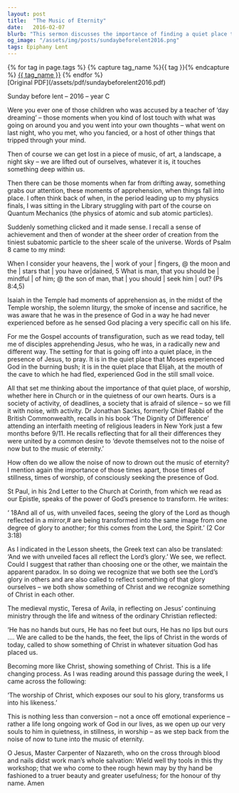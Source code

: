 ```yaml
---
layout: post
title:  "The Music of Eternity"
date:   2016-02-07
blurb: "This sermon discusses the importance of finding a quiet place to worship and connect with God. It emphasizes the transformative power of God's presence and how it can help us to both see and reflect the Lord's glory. The sermon also encourages us to step back from the noise of the world and tune into the music of eternity."
og_image: "/assets/img/posts/sundaybeforelent2016.png"
tags: Epiphany Lent
---    
```

<div class="tag-pills">
  {% for tag in page.tags %}
    {% capture tag_name %}{{ tag }}{% endcapture %}
    <a href="{{ site.baseurl }}/tag/{{ tag_name | slugify }}" class="tag-pill">{{ tag_name }}</a>
  {% endfor %}
</div>
[Original PDF](/assets/pdf/sundaybeforelent2016.pdf)

Sunday before lent – 2016 – year C

Were you ever one of those children who was accused by a teacher of ‘day dreaming’ – those moments when you kind of lost touch with what was going on around you and you went into your own thoughts – what went on last night, who you met, who you fancied, or a host of other things that tripped through your mind.

Then of course we can get lost in a piece of music, of art, a landscape, a night sky – we are lifted out of ourselves, whatever it is, it touches something deep within us.

Then there can be those moments when far from drifting away, something grabs our attention, these moments of apprehension, when things fall into place. I often think back of when, in the period leading up to my physics finals, I was sitting in the Library struggling with part of the course on Quantum Mechanics (the physics of atomic and sub atomic particles).

Suddenly something clicked and it made sense. I recall a sense of achievement and then of wonder at the sheer order of creation from the tiniest subatomic particle to the sheer scale of the universe. Words of Psalm 8 came to my mind:

When I consider your heavens, the | work of your | fingers, @
the moon and the | stars that | you have or|dained,
5 What is man, that you should be | mindful | of him; @
the son of man, that | you should | seek him | out? (Ps 8:4,5)

Isaiah in the Temple had moments of apprehension as, in the midst of the Temple worship, the solemn liturgy, the smoke of incense and sacrifice, he was aware that he was in the presence of God in a way he had never experienced before as he sensed God placing a very specific call on his life.

For me the Gospel accounts of transfiguration, such as we read today, tell me of disciples apprehending Jesus, who he was, in a radically new and different way. The setting for that is going off into a quiet place, in the presence of Jesus, to pray. It is in the quiet place that Moses experienced God in the burning bush; it is in the quiet place that Elijah, at the mouth of the cave to which he had fled, experienced God in the still small voice.

All that set me thinking about the importance of that quiet place, of worship, whether here in Church or in the quietness of our own hearts. Ours is a society of activity, of deadlines, a society that is afraid of silence – so we fill it with noise, with activity. Dr Jonathan Sacks, formerly Chief Rabbi of the British Commonwealth, recalls in his book ‘The Dignity of Difference’ attending an interfaith meeting of religious leaders in New York just a few months before 9/11. He recalls reflecting that for all their differences they were united by a common desire to ‘devote themselves not to the noise of now but to the music of eternity.’

How often do we allow the noise of now to drown out the music of eternity? I mention again the importance of those times apart, those times of stillness, times of worship, of consciously seeking the presence of God.

St Paul, in his 2nd Letter to the Church at Corinth, from which we read as our Epistle, speaks of the power of God’s presence to transform. He writes:

‘ 18And all of us, with unveiled faces, seeing the glory of the Lord as though reflected in a mirror,# are being transformed into the same image from one degree of glory to another; for this comes from the Lord, the Spirit.’ (2 Cor 3:18)

As I indicated in the Lesson sheets, the Greek text can also be translated: ‘And we with unveiled faces all reflect the Lord’s glory.’ We see, we reflect. Could I suggest that rather than choosing one or the other, we maintain the apparent paradox. In so doing we recognize that we both see the Lord’s glory in others and are also called to reflect something of that glory ourselves – we both show something of Christ and we recognize something of Christ in each other.

The medieval mystic, Teresa of Avila, in reflecting on Jesus’ continuing ministry through the life and witness of the ordinary Christian reflected:

‘He has no hands but ours,
He has no feet but ours,
He has no lips but ours ….
We are called to be the hands, the feet, the lips of Christ in the words of today, called to show something of Christ in whatever situation God has placed us.

Becoming more like Christ, showing something of Christ. This is a life changing process. As I was reading around this passage during the week, I came across the following:

‘The worship of Christ, which exposes our soul to his glory, transforms us into his likeness.’

This is nothing less than conversion – not a once off emotional experience – rather a life long ongoing work of God in our lives, as we open up our very souls to him in quietness, in stillness, in worship – as we step back from the noise of now to tune into the music of eternity.

O Jesus, Master Carpenter of Nazareth,
who on the cross through blood and nails didst work man’s whole salvation:
Wield well thy tools in this thy workshop;
that we who come to thee rough hewn may by thy hand be fashioned to a truer beauty and greater usefulness;
for the honour of thy name. Amen
